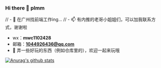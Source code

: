 ### Hi there 👋 plmm
// - 🔭 在广州找前端工作ing...
// - 📫 有内推的老哥小姐姐们，可以加我联系方式，谢谢啦
  - wx：**mwc1102428**
  - 邮箱：**1044926436@qq.com**
- 🌱 弄一些好玩的东西（例如仓库里的），欢迎一起来玩哦

[![Anurag's github stats](https://github-readme-stats.vercel.app/api?username=hengshanMWC&theme=onedark)](https://github.com/anuraghazra/github-readme-stats)
